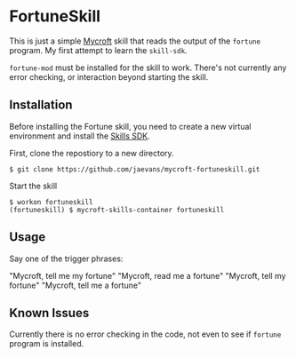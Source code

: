 # FortuneSkill

This is just a simple [Mycroft](https://mycroft.ai) skill that reads the output of the `fortune` program. My first attempt to learn the `skill-sdk`.

`fortune-mod` must be installed for the skill to work. There's not currently any error checking, or interaction beyond starting the skill.

## Installation

Before installing the Fortune skill, you need to create a new virtual environment and install the [Skills SDK](https://docs.mycroft.ai/development/skills-framework).

First, clone the repostiory to a new directory.

```
$ git clone https://github.com/jaevans/mycroft-fortuneskill.git
```

Start the skill

```
$ workon fortuneskill
(fortuneskill) $ mycroft-skills-container fortuneskill
```

## Usage

Say one of the trigger phrases:

"Mycroft, tell me my fortune"
"Mycroft, read me a fortune"
"Mycroft, tell my fortune"
"Mycroft, tell me a fortune"


## Known Issues

Currently there is no error checking in the code, not even to see if `fortune` program is installed. 
